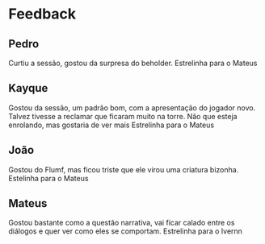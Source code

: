 

# Feedback
## Pedro
Curtiu a sessão, gostou da surpresa do beholder.
Estrelinha para o Mateus


## Kayque
Gostou da sessão, um padrão bom, com a apresentação do jogador novo. Talvez tivesse a reclamar que ficaram muito na torre. Não que esteja enrolando, mas gostaria de ver mais
Estrelinha para o Mateus

## João
Gostou do Flumf, mas ficou triste que ele virou uma criatura bizonha.
Estelinha para o Mateus

## Mateus
Gostou bastante como a questão narrativa, vai ficar calado entre os diálogos e quer ver como eles se comportam. 
Estrelinha para o Ivernn
